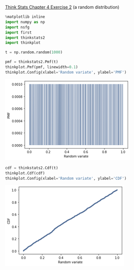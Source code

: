 [Think Stats Chapter 4 Exercise 2](http://greenteapress.com/thinkstats2/html/thinkstats2005.html#toc41) (a random distribution)

```python
%matplotlib inline
import numpy as np
import nsfg
import first
import thinkstats2
import thinkplot
```


```python
t = np.random.random(1000)
```


```python
pmf = thinkstats2.Pmf(t)
thinkplot.Pmf(pmf, linewidth=0.1)
thinkplot.Config(xlabel='Random variate', ylabel='PMF')
```


    
![png](output_2_0.png)
    



```python
cdf = thinkstats2.Cdf(t)
thinkplot.Cdf(cdf)
thinkplot.Config(xlabel='Random variate', ylabel='CDF')
```


    
![png](output_1_0.png)

